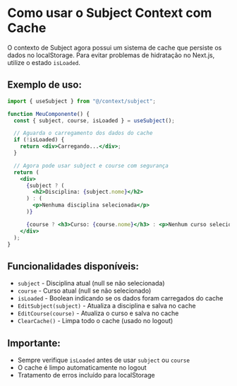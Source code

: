 # Como usar o Subject Context com Cache

O contexto de Subject agora possui um sistema de cache que persiste os dados no localStorage. Para evitar problemas de hidratação no Next.js, utilize o estado `isLoaded`.

## Exemplo de uso:

```jsx
import { useSubject } from "@/context/subject";

function MeuComponente() {
  const { subject, course, isLoaded } = useSubject();

  // Aguarda o carregamento dos dados do cache
  if (!isLoaded) {
    return <div>Carregando...</div>;
  }

  // Agora pode usar subject e course com segurança
  return (
    <div>
      {subject ? (
        <h2>Disciplina: {subject.nome}</h2>
      ) : (
        <p>Nenhuma disciplina selecionada</p>
      )}

      {course ? <h3>Curso: {course.nome}</h3> : <p>Nenhum curso selecionado</p>}
    </div>
  );
}
```

## Funcionalidades disponíveis:

- `subject` - Disciplina atual (null se não selecionada)
- `course` - Curso atual (null se não selecionado)
- `isLoaded` - Boolean indicando se os dados foram carregados do cache
- `EditSubject(subject)` - Atualiza a disciplina e salva no cache
- `EditCourse(course)` - Atualiza o curso e salva no cache
- `ClearCache()` - Limpa todo o cache (usado no logout)

## Importante:

- Sempre verifique `isLoaded` antes de usar `subject` ou `course`
- O cache é limpo automaticamente no logout
- Tratamento de erros incluído para localStorage
